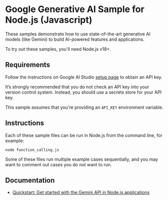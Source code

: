 # Google Generative AI Sample for Node.js (Javascript)

These samples demonstrate how to use state-of-the-art
generative AI models (like Gemini) to build AI-powered features and applications.

To try out these samples, you'll need Node.js v18+.

## Requirements

Follow the instructions on Google AI Studio [setup page](https://makersuite.google.com/app/apikey) to obtain an API key.

It’s strongly recommended that you do not check an API key into your version control system. Instead, you should use a secrets store for your API key.

This sample assumes that you're providing an `API_KEY` environment variable.

## Instructions

Each of these sample files can be run in Node.js from the command line, for
example:

```
node function_calling.js
```

Some of these files run multiple example cases sequentially, and you may want
to comment out cases you do not want to run.

## Documentation

- [Quickstart: Get started with the Gemini API in Node.js applications](https://ai.google.dev/tutorials/node_quickstart)
